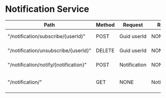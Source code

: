 # Notification Service

| **Path**                      | **Method** | **Request**  | **Response**    | **ResponseCodes** | **Description**           |
| ----------------------------- | ---------- | ------------ | --------------- | ----------------- | ------------------------- |
| "/notification/subscribe/{userId}" | POST       | Guid userId  | NONE            | 200, 404          | Subscribe user            |
| "/notification/unsubscribe/{userId}"      | DELETE     | Guid userId  | NONE            | 200, 400          | Unsubscribe user          |
| "/notification/notify/{notification}"       | POST       | Notification | NONE            | 200, 400          | Notify subscribers        |
| "/notification/"              | GET        | NONE         | NotificationLog | 200               | Get all notification logs |


